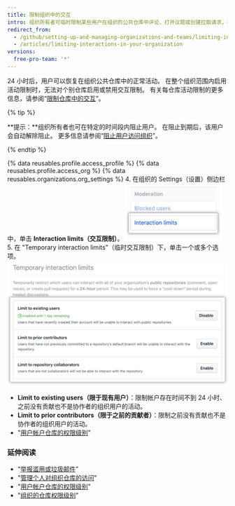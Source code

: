 ```yaml
---
title: 限制组织中的交互
intro: 组织所有者可临时限制某些用户在组织的公共仓库中评论、打开议题或创建拉取请求，在一定的期限内限制活动。
redirect_from:
  - /github/setting-up-and-managing-organizations-and-teams/limiting-interactions-in-your-organization
  - /articles/limiting-interactions-in-your-organization
versions:
  free-pro-team: '*'
---
```


24 小时后，用户可以恢复在组织公共仓库中的正常活动。 在整个组织范围内启用活动限制时，无法对个别仓库启用或禁用交互限制。 有关每仓库活动限制的更多信息，请参阅“[限制仓库中的交互](/articles/limiting-interactions-in-your-repository)”。

{% tip %}

**提示：**组织所有者也可在特定的时间段内阻止用户。 在阻止到期后，该用户会自动解除阻止。 更多信息请参阅“[阻止用户访问组织](/articles/blocking-a-user-from-your-organization)”。

{% endtip %}

{% data reusables.profile.access_profile %}
{% data reusables.profile.access_org %}
{% data reusables.organizations.org_settings %}
4. 在组织的 Settings（设置）侧边栏中，单击 **Interaction limits（交互限制）**。 ![组织设置中的交互限制 ](/assets/images/help/organizations/org-settings-interaction-limits.png)
5. 在 "Temporary interaction limits"（临时交互限制）下，单击一个或多个选项。 ![临时交互限制选项](/assets/images/help/organizations/organization-temporary-interaction-limits-options.png)
   - **Limit to existing users（限于现有用户）**：限制帐户存在时间不到 24 小时、之前没有贡献也不是协作者的组织用户的活动。
   - **Limit to prior contributors（限于之前的贡献者）**：限制之前没有贡献也不是协作者的组织用户的活动。
   - "[用户帐户仓库的权限级别](/articles/permission-levels-for-a-user-account-repository)"

### 延伸阅读
- “[举报滥用或垃圾邮件](/articles/reporting-abuse-or-spam)”
- "[管理个人对组织仓库的访问](/articles/managing-an-individual-s-access-to-an-organization-repository)"
- "[用户帐户仓库的权限级别](/articles/permission-levels-for-a-user-account-repository)"
- "[组织的仓库权限级别](/articles/repository-permission-levels-for-an-organization)"
